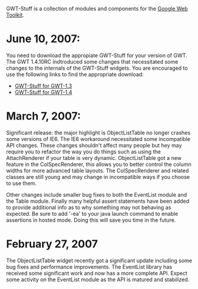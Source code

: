 GWT-Stuff is a collection of modules and components for the [Google Web Toolkit](http://code.google.com/webtoolkit/).

# June 10, 2007: #
You need to download the appropiate GWT-Stuff for your version of GWT. The GWT 1.4.10RC indtroduced some changes that necessitated some changes to the internals of the GWT-Stuff widgets. You are encouraged to use the following links to find the appropriate download:
  * [GWT-Stuff for GWT-1.3](http://code.google.com/p/gwt-stuff/downloads/list?q=label:GWT-1.3)
  * [GWT-Stuff for GWT-1.4](http://code.google.com/p/gwt-stuff/downloads/list?q=label:GWT-1.4)

# March 7, 2007: #
Significant release: the major highlight is ObjectListTable no longer crashes some versions of IE6. The IE6 workaround necessitated some incompatible API changes. These changes shouldn't affect many people but hey may require you to refactor the way you do things such as using the AttachRenderer if your table is very dynamic. ObjectListTable got a new feature in the ColSpecRenderer, this allows you to better control the column widths for more advanced table layouts. The ColSpecRenderer and related classes are still young and may change in incompatible ways if you choose to use them.

Other changes include smaller bug fixes to both the EventList module and the Table module. Finally many helpful assert statements have been added to provide additional info as to why something may not behaving as expected. Be sure to add '-ea' to your java launch command to enable assertions in hosted mode. Doing this will save you time in the future.

# February 27, 2007 #
The ObjectListTable widget recently got a significant update including some bug fixes and performance improvements. The EventList library has received some significant work and now has a more complete API. Expect some activity on the EventList module as the API is matured and stabilized.